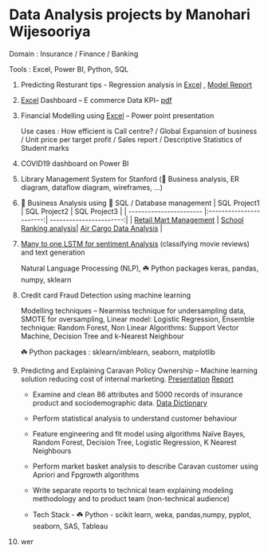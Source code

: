 # Data Analysis projects by Manohari Wijesooriya
Domain : Insurance / Finance / Banking

Tools  : Excel, Power BI, Python, SQL

1) Predicting Resturant tips - Regression analysis in [Excel](https://github.com/mw532fin/analysis/blob/489231e3efe0684c392bae21e650e809b6b0bbc7/Excel/Excel002_Predict%20Restaurant%20tips.xlsx) , [Model Report](https://github.com/mw532fin/analysis/blob/aa0f131cdc16f16c4e33133080db124145b7c346/Excel/Excel002_Resturant%20tips.pdf)
   
3) [Excel](https://github.com/mw532fin/analysis/blob/42d066494ac891bbcbe0b6ecdd53aad82429dc1e/Excel/Excel_001_E%20Commerce%20Dashboard%20Project.xlsx) Dashboard – E commerce Data KPI– [pdf](https://github.com/mw532fin/analysis/blob/42d066494ac891bbcbe0b6ecdd53aad82429dc1e/Excel/Excel_001_E-Commerce%20Dashboard.pdf)
   
5) Financial Modelling using [Excel](https://github.com/mw532fin/analysis/blob/7593115dcc28a7ac515f7d8006f1dd0e302cfefb/Excel/Excel_003_Business_Analysis_with_Excel.xlsx) – Power point presentation
   
   Use cases : How efficient is Call centre? / Global Expansion of business / Unit price per target profit / Sales report / Descriptive Statistics of Student marks
   
7) COVID19 dashboard on Power BI

9) Library Management System for Stanford (:unicorn: Business analysis, ER diagram, dataflow diagram, wireframes, ...)
    
11) :unicorn: Business Analysis using :space_invader: SQL / Database management
    | SQL Project1            | SQL Project2            | SQL Project3            |
    | ----------------------- |:-----------------------:| -----------------------:|
    | [Retail Mart Management](https://github.com/mw532fin/analysis/blob/1702e379ac69b94c2cbe7ce0132c5c78cd60fb48/SQL/SQL001_Retail_Mart_Management.pdf)  | [School Ranking analysis](https://github.com/mw532fin/analysis/blob/1702e379ac69b94c2cbe7ce0132c5c78cd60fb48/SQL/SQL002_School_Ranking_Analysis.pdf)| [Air Cargo Data Analysis](https://github.com/mw532fin/analysis/blob/1702e379ac69b94c2cbe7ce0132c5c78cd60fb48/SQL/SQL003_Air_Cargo_Data_Analysis%20(1).pdf) |
      
12) [Many to one LSTM for sentiment Analysis](https://github.com/mw532fin/analysis/blob/1b1eec523358090cf725829a5c4d08f21bc40a95/Python/Python_LSTM_Sentiment_anslysis.ipynb) (classifying movie reviews) and text generation
    
    Natural Language Processing (NLP), :shamrock: Python packages keras, pandas, numpy, sklearn
    
14) Credit card Fraud Detection using machine learning
    
    Modelling techniques – Nearmiss technique for undersampling data, SMOTE for oversampling, Linear model: Logistic Regression, Ensemble technique: Random Forest, Non Linear Algorithms: Support Vector Machine, Decision Tree and k-Nearest Neighbour
    
    :shamrock: Python packages : sklearn/imblearn, seaborn, matplotlib
    
16) Predicting and Explaining Caravan Policy Ownership – Machine learning solution reducing cost of internal marketing. [Presentation](https://github.com/mw532fin/analysis/blob/aeb1f2778fc6fb547cd8c2e61e17f3322f038140/Python/TMU_Capstone/Project_Presentation.pdf) [Report](https://github.com/mw532fin/analysis/blob/aeb1f2778fc6fb547cd8c2e61e17f3322f038140/Python/TMU_Capstone/Capstone_Project_Report.pdf)
    
    - Examine and clean 86 attributes and 5000 records of insurance product and sociodemographic data. [Data Dictionary](https://github.com/mw532fin/analysis/blob/aeb1f2778fc6fb547cd8c2e61e17f3322f038140/Python/TMU_Capstone/Data_Dictionary%20(2).xlsx)
      
    - Perform statistical analysis to understand customer behaviour
      
    - Feature engineering and fit model using algorithms Naïve Bayes, Random Forest, Decision Tree, Logistic Regression, K Nearest Neighbours
      
    - Perform market basket analysis to describe Caravan customer using Apriori and Fpgrowth algorithms
      
    - Write separate reports to technical team explaining modeling methodology and to product team (non-technical audience)
      
    - Tech Stack - :shamrock: Python - scikit learn, weka, pandas,numpy, pyplot, seaborn, SAS, Tableau
   
19) wer








  
